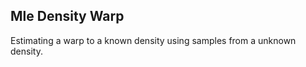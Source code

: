 Mle Density Warp 
--------------------------------
Estimating a warp to a known density using samples from a unknown density.
